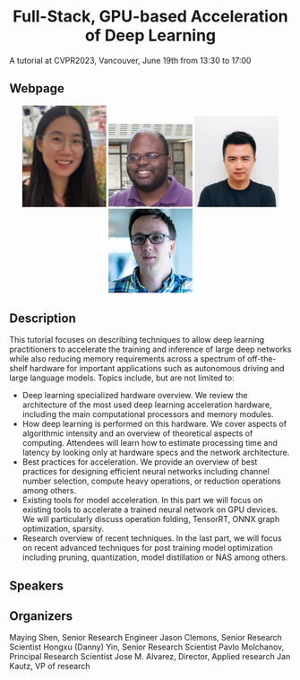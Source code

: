 <div align="center">   
  
  # Full-Stack, GPU-based Acceleration of Deep Learning
  
</div>
A tutorial at CVPR2023, Vancouver, June 19th from 13:30 to 17:00

## Webpage
<p align="center">
<img src="./data/maying.png" width="150" title="Maying Shen">
<img src="./data/clemons.jpg" width="150" title="Jason Clemons">
<img src="./data/hongxu.png" width="150" title="Jason Clemons">
<img src="./data/Pavlo_Molchanov.jpg" width="150" title="Jason Clemons">
</p>




## Description
This tutorial focuses on describing techniques to allow deep learning practitioners to accelerate the training and inference of large deep networks while also reducing memory requirements across a spectrum of off-the-shelf hardware for important applications such as autonomous driving and large language models. Topics include, but are not limited to:

- Deep learning specialized hardware overview. We review the architecture of the most used deep learning acceleration hardware, including the main computational processors and memory modules.</li>
- How deep learning is performed on this hardware. We cover aspects of algorithmic intensity and an overview of theoretical aspects of computing. Attendees will learn how to estimate processing time and latency by looking only at hardware specs and the network architecture.</li>
- Best practices for acceleration. We provide an overview of best practices for designing efficient neural networks including channel number selection, compute heavy operations, or reduction operations among others.</li>
- Existing tools for model acceleration. In this part we will focus on existing tools to accelerate a trained neural network on GPU devices. We will particularly discuss operation folding, TensorRT, ONNX graph optimization, sparsity.</li>
- Research overview of recent techniques. In the last part, we will focus on recent advanced techniques for post training model optimization including pruning, quantization, model distillation or NAS among others.</li>


## Speakers

## Organizers
Maying Shen, Senior Research Engineer
Jason Clemons, Senior Research Scientist
Hongxu (Danny) Yin, Senior Research Scientist
Pavlo Molchanov, Principal Research Scientist
Jose M. Alvarez, Director, Applied research 
Jan Kautz, VP of research